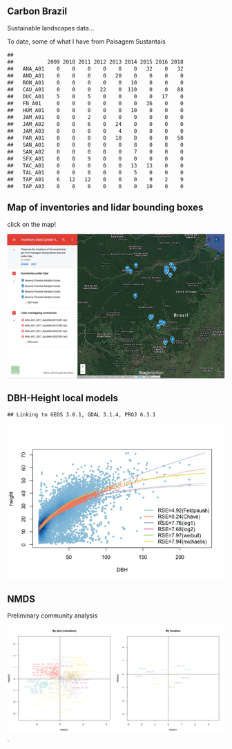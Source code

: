 ## Carbon Brazil

Sustainable landscapes data…

To date, some of what I have from Paisagem Sustantais

    ##          
    ##           2009 2010 2011 2012 2013 2014 2015 2016 2018
    ##   ANA_A01    0    0    0    0    0    0   32    0   32
    ##   AND_A01    0    0    0    0   20    0    0    0    0
    ##   BON_A01    0    0    0    0    0   10    0    0    0
    ##   CAU_A01    0    0    0   22    0  110    0    0   88
    ##   DUC_A01    5    0    5    0    0    0    0   17    0
    ##   FN_A01     0    0    0    0    0    0   36    0    0
    ##   HUM_A01    0    0    0    0    0   10    0    0    0
    ##   JAM_A01    0    0    2    0    0    0    0    0    0
    ##   JAM_A02    0    0    6    0   24    0    0    0    0
    ##   JAM_A03    0    0    0    0    4    0    0    0    0
    ##   PAR_A01    0    0    0    0   10    0    0    0   50
    ##   SAN_A01    0    0    0    0    0    8    0    8    0
    ##   SAN_A02    0    0    0    0    0    7    0    0    0
    ##   SFX_A01    0    0    9    0    0    0    0    0    0
    ##   TAC_A01    0    0    0    0    0   13   13    0    0
    ##   TAL_A01    0    0    0    0    0    5    0    0    0
    ##   TAP_A01    6   12   12    0    0    0    9    2    9
    ##   TAP_A03    0    0    0    0    0    0   10    0    0


## Map of inventories and lidar bounding boxes

click on the map!

[<img src="carbonlidar_files/figure-markdown_github/gmapscreenshot.jpg">](https://www.google.com/maps/d/u/0/edit?mid=1B8fDAx8gQiWn6hD3BzQkBcjWoqBajU1E&usp=sharing)


## DBH-Height local models

    ## Linking to GEOS 3.8.1, GDAL 3.1.4, PROJ 6.3.1

![](carbonlidar_files/figure-markdown_github/unnamed-chunk-2-1.png)

## NMDS

Preliminary community analysis

<img src="carbonlidar_files/figure-markdown_github/00_ndms1_PS.svg" style="width:50.0%" alt="NDMS by location" /><img src="carbonlidar_files/figure-markdown_github/00_ndms2_PS.svg" style="width:50.0%" alt="NDMS by plot (+location)" />.

